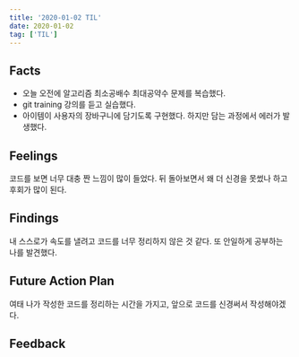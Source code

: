 ```yaml
---
title: '2020-01-02 TIL'
date: 2020-01-02
tag: ['TIL']
---
```


## Facts

- 오늘 오전에 알고리즘 최소공배수 최대공약수 문제를 복습했다.
- git training 강의를 듣고 실습했다.
- 아이템이 사용자의 장바구니에 담기도록 구현했다. 하지만 담는 과정에서 에러가 발생했다.

## Feelings

코드를 보면 너무 대충 짠 느낌이 많이 들었다. 뒤 돌아보면서 왜 더 신경을 못썼나 하고 후회가 많이 된다.

## Findings

내 스스로가 속도를 낼려고 코드를 너무 정리하지 않은 것 같다. 또 안일하게 공부하는 나를 발견했다.

## Future Action Plan

여태 나가 작성한 코드를 정리하는 시간을 가지고, 앞으로 코드를 신경써서 작성해야겠다.

## Feedback
